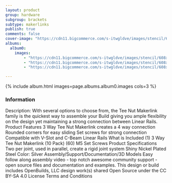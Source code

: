 ```yaml
---
layout: product
group: hardware
subgroup: brackets
subtype: makerlinks
publish: true
comments: false
cover-image: "https://cdn11.bigcommerce.com/s-itwgldve/images/stencil/608x608/products/273/4280/profile__18455.1675310610.png?c=2"
albums:
  album0:
    images:
        - "https://cdn11.bigcommerce.com/s-itwgldve/images/stencil/608x608/products/273/4280/profile__18455.1675310610.png?c=2"
        - "https://cdn11.bigcommerce.com/s-itwgldve/images/stencil/608x608/products/273/4279/in_use__60676.1675310610.png?c=2"
        - "https://cdn11.bigcommerce.com/s-itwgldve/images/stencil/608x608/products/273/4281/group__78279.1675310610.png?c=2"

---
```


{% include album.html images=page.albums.album0.images cols=3 %}

### Information

Description:
 With several options to choose from, the Tee Nut Makerlink family is the quickest way to assemble your Build giving you ample flexibility on the design yet maintaining a strong connection between Linear Rails. Product Features   3 Way Tee Nut Makerlink creates a 4 way connection Rounded corners for easy sliding Set screws for strong connection Compatible with V-Slot and C-Beam Linear Rails What is Included  (1) 3 Way Tee Nut Makerlink (10 Pack) (60) M5 Set Screws Product Specifications  Two per joint, used in parallel, create a rigid joint system Shiny Nickel Plated Steel Color: Silver   Assembly/Support/Documentation/3D Models   Easy follow along assembly video - top notch awesome community support - open source files and documentation and examples. This design or build includes  OpenBuilds, LLC design work(s) shared Open Source under the CC BY-SA 4.0 License Terms and Conditions  

